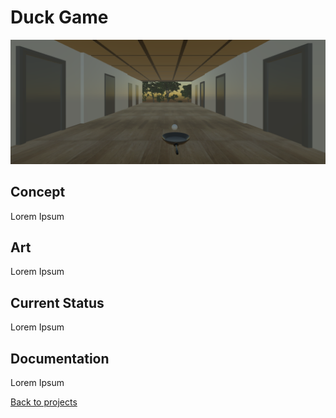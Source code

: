 # Duck Game

![DuckGameBanner](duckGame.png)

## Concept

Lorem Ipsum

## Art 

Lorem Ipsum

## Current Status

Lorem Ipsum

## Documentation

Lorem Ipsum



[Back to projects](projects.md)
